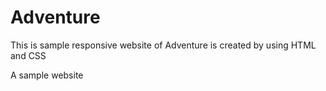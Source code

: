 # Adventure
This is sample responsive website of Adventure is created by using HTML and CSS

A sample website
